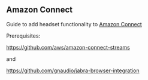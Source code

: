 ## Amazon Connect

Guide to add headset functionality to [Amazon Connect](https://aws.amazon.com/connect/)

Prerequisites:

https://github.com/aws/amazon-connect-streams

and

https://github.com/gnaudio/jabra-browser-integration

